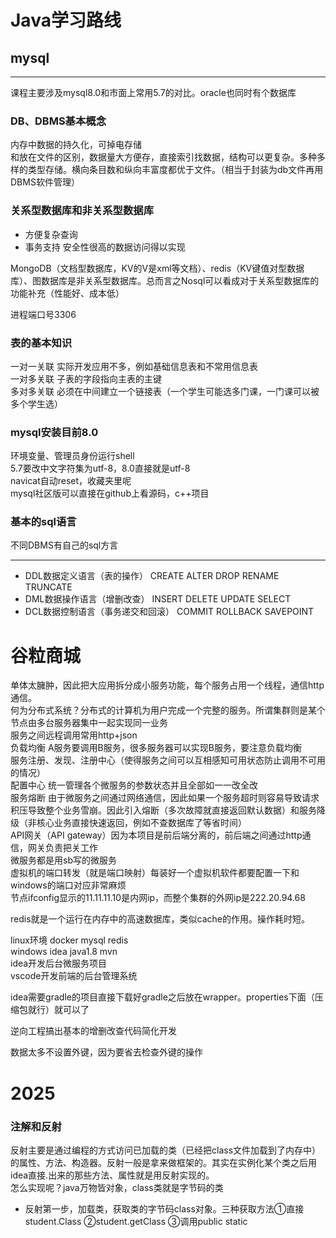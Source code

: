 # Java学习路线

## mysql
---
课程主要涉及mysql8.0和市面上常用5.7的对比。oracle也同时有个数据库

### DB、DBMS基本概念

内存中数据的持久化，可掉电存储  
和放在文件的区别，数据量大方便存，直接索引找数据，结构可以更复杂。多种多样的类型存储。横向条目数和纵向丰富度都优于文件。（相当于封装为db文件再用DBMS软件管理）  
### 关系型数据库和非关系型数据库

* 方便复杂查询
* 事务支持 安全性很高的数据访问得以实现
  

MongoDB（文档型数据库，KV的V是xml等文档）、redis（KV键值对型数据库）、图数据库是非关系型数据库。总而言之Nosql可以看成对于关系型数据库的功能补充（性能好、成本低）  


进程端口号3306


### 表的基本知识
一对一关联 实际开发应用不多，例如基础信息表和不常用信息表  
一对多关联 子表的字段指向主表的主键  
多对多关联 必须在中间建立一个链接表（一个学生可能选多门课，一门课可以被多个学生选）  

### mysql安装目前8.0
环境变量、管理员身份运行shell  
5.7要改中文字符集为utf-8，8.0直接就是utf-8  
navicat自动reset，收藏夹里呢  
mysql社区版可以直接在github上看源码，c++项目  

### 基本的sql语言
不同DBMS有自己的sql方言  

---

* DDL数据定义语言（表的操作） CREATE ALTER DROP RENAME TRUNCATE
* DML数据操作语言（增删改查） INSERT DELETE UPDATE SELECT
* DCL数据控制语言（事务递交和回滚） COMMIT ROLLBACK SAVEPOINT



# 谷粒商城
单体太臃肿，因此把大应用拆分成小服务功能，每个服务占用一个线程，通信http通信。  
何为分布式系统？分布式的计算机为用户完成一个完整的服务。所谓集群则是某个节点由多台服务器集中一起实现同一业务  
服务之间远程调用常用http+json  
负载均衡 A服务要调用B服务，很多服务器可以实现B服务，要注意负载均衡  
服务注册、发现、注册中心（使得服务之间可以互相感知可用状态防止调用不可用的情况）  
配置中心 统一管理各个微服务的参数状态并且全部如一一改全改  
服务熔断 由于微服务之间通过网络通信，因此如果一个服务超时则容易导致请求积压导致整个业务雪崩。因此引入熔断（多次故障就直接返回默认数据）和服务降级（非核心业务直接快速返回，例如不查数据库了等省时间）  
API网关（API gateway）因为本项目是前后端分离的，前后端之间通过http通信，网关负责把关工作  
微服务都是用sb写的微服务  
虚拟机的端口转发（就是端口映射）每装好一个虚拟机软件都要配置一下和windows的端口对应非常麻烦  
节点ifconfig显示的11.11.11.10是内网ip，而整个集群的外网ip是222.20.94.68  

redis就是一个运行在内存中的高速数据库，类似cache的作用。操作耗时短。  
  
linux环境 docker mysql redis  
windows idea java1.8 mvn  
idea开发后台微服务项目  
vscode开发前端的后台管理系统  


idea需要gradle的项目直接下载好gradle之后放在wrapper。properties下面（压缩包就行）就可以了  


逆向工程搞出基本的增删改查代码简化开发

数据太多不设置外键，因为要省去检查外键的操作  



# 2025
### 注解和反射
反射主要是通过编程的方式访问已加载的类（已经把class文件加载到了内存中）的属性、方法、构造器。反射一般是拿来做框架的。其实在实例化某个类之后用idea直接.出来的那些方法、属性就是用反射实现的。  
怎么实现呢？java万物皆对象，class类就是字节码的类  
- 反射第一步，加载类，获取类的字节码class对象。三种获取方法①直接student.Class ②student.getClass ③调用public static 